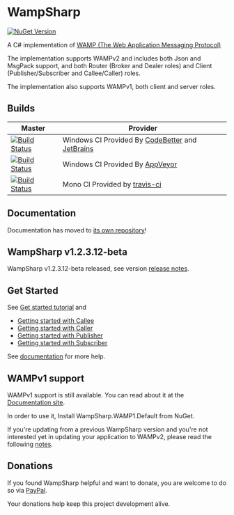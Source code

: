 WampSharp
=========
[![NuGet Version][NuGetImgMaster]][NuGetLinkMaster]

A C# implementation of [WAMP (The Web Application Messaging Protocol)][WampLink]

The implementation supports WAMPv2 and includes both Json and MsgPack support, and both Router (Broker and Dealer roles) and Client (Publisher/Subscriber and Callee/Caller) roles.

The implementation also supports WAMPv1, both client and server roles.

## Builds

Master | Provider
------ | --------
[![Build Status][WinImgMaster]][WinLinkMaster] | Windows CI Provided By [CodeBetter][] and [JetBrains][]
[![Build Status][AppVeyorImgMaster]][AppVeyorLinkMaster] | Windows CI Provided By [AppVeyor][]
[![Build Status][MonoImgMaster]][MonoLinkMaster] | Mono CI Provided by [travis-ci][]

## Documentation

Documentation has moved to [its own repository](https://github.com/Code-Sharp/WampSharp-docs)!

## WampSharp v1.2.3.12-beta

WampSharp v1.2.3.12-beta released, see version [release notes](https://github.com/Code-Sharp/WampSharp-docs/blob/master/Release-notes/WampSharp-v1.2.3.12-beta-release-notes.md).

## Get Started

See [Get started tutorial](https://github.com/Code-Sharp/WampSharp-docs/blob/master/WAMP2/Getting-started-with-WAMPv2.md) and
* [Getting started with Callee](https://github.com/Code-Sharp/WampSharp-docs/blob/master/WAMP2/Roles/Callee/Getting-Started-with-Callee.md)
* [Getting started with Caller](https://github.com/Code-Sharp/WampSharp-docs/blob/master/WAMP2/Roles/Caller/Getting-Started-with-Caller.md)
* [Getting started with Publisher](https://github.com/Code-Sharp/WampSharp-docs/blob/master/WAMP2/Roles/Publisher/Getting-Started-with-Publisher.md)
* [Getting started with Subscriber](https://github.com/Code-Sharp/WampSharp-docs/blob/master/WAMP2/Roles/Subscriber/Getting-Started-with-Subscriber.md)

See [documentation](https://github.com/Code-Sharp/WampSharp-docs) for more help.

## WAMPv1 support

WAMPv1 support is still available. You can read about it at the [Documentation site](https://github.com/Code-Sharp/WampSharp-docs).

In order to use it, Install WampSharp.WAMP1.Default from NuGet.

If you're updating from a previous WampSharp version and you're not interested yet in updating your application to WAMPv2, please read the following [notes](https://github.com/Code-Sharp/WampSharp-docs/blob/master/WAMP1/Notes-for-WAMPv1-users.md).

## Donations

If you found WampSharp helpful and want to donate, you are welcome to do so via [PayPal](https://www.paypal.com/cgi-bin/webscr?cmd=_s-xclick&hosted_button_id=UHRAS9KZPNPX4).

Your donations help keep this project development alive.

[WampLink]:http://wamp.ws

[NuGetImgMaster]:http://img.shields.io/nuget/v/WampSharp.Default.svg
[NuGetLinkMaster]:http://www.nuget.org/packages/WampSharp.Default/
[WinImgMaster]:https://img.shields.io/teamcity/codebetter/WampSharp_Wampv2_Build.svg
[WinLinkMaster]:http://teamcity.codebetter.com/project.html?projectId=WampSharp_Wampv2&guest=1
[MonoImgMaster]:https://img.shields.io/travis/Code-Sharp/WampSharp/wampv2.svg
[MonoLinkMaster]:https://travis-ci.org/Code-Sharp/WampSharp
[AppVeyorLinkMaster]:https://ci.appveyor.com/project/darkl/wampsharp-759
[AppVeyorImgMaster]:https://ci.appveyor.com/api/projects/status/fgbqbgwqx4j8jain

[JetBrains]:http://www.jetbrains.com/
[CodeBetter]:http://codebetter.com/
[travis-ci]:https://travis-ci.org/
[AppVeyor]:http://www.appveyor.com/
